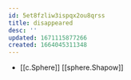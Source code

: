 ```yaml
---
id: 5et8fzliw3ispqx2ou8qrss
title: disappeared
desc: ''
updated: 1671115877266
created: 1664045311348
---
```

- [[c.Sphere]] [[sphere.Shapow]]

